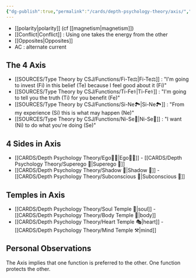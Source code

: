 ```yaml
---
{"dg-publish":true,"permalink":"/cards/depth-psychology-theory/axis/","created":"2022-12-13T22:16:55.860+01:00","updated":"2023-04-23T15:33:04.139+02:00"}
---
```



- [[polarity\|polarity]] (cf [[magnetism\|magnetism]])
- [[Conflict\|Conflict]] : Using one takes the energy from the other 
- [[Opposites\|Opposites]] 
- AC : alternate current 

## The 4 Axis
- [[SOURCES/Type Theory by CSJ/Functions/Fi-Te⚖️\|Fi-Te⚖️]] : "I'm going to invest (Fi) in this belief (Te) because I feel good about it (Fi)"
- [[SOURCES/Type Theory by CSJ/Functions/Ti-Fe⚕️\|Ti-Fe⚕️]] : "I'm going to tell you the truth (Ti) for you benefit (Fe)"
- [[SOURCES/Type Theory by CSJ/Functions/Si-Ne🏞️\|Si-Ne🏞️]] : "From my experience (Si) this is what may happen (Ne)"
- [[SOURCES/Type Theory by CSJ/Functions/Ni-Se🌠\|Ni-Se🌠]] : "I want (Ni) to do what you're doing (Se)" 

## 4 Sides in Axis
- [[CARDS/Depth Psychology Theory/Ego🙋‍♂️\|Ego🙋‍♂️]] - [[CARDS/Depth Psychology Theory/Superego 👹\|Superego 👹]]
- [[CARDS/Depth Psychology Theory/Shadow 👤\|Shadow 👤]] - [[CARDS/Depth Psychology Theory/Subconscious 🤸\|Subconscious 🤸]]

## Temples in Axis
- [[CARDS/Depth Psychology Theory/Soul Temple 👥\|soul]] - [[CARDS/Depth Psychology Theory/Body Temple 🌳\|body]]
- [[CARDS/Depth Psychology Theory/Heart Temple 🎭\|heart]] - [[CARDS/Depth Psychology Theory/Mind Temple ⚒️\|mind]]

## Personal Observations
The Axis implies that one function is preferred to the other. 
One function protects the other. 
